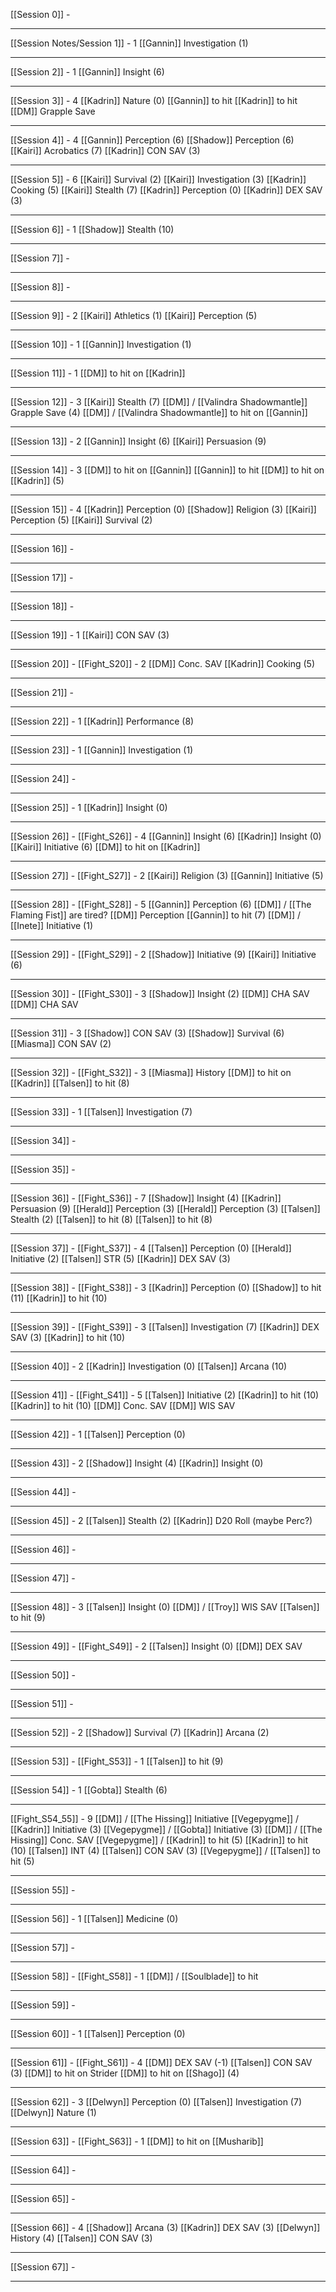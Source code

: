 [[Session 0]]
	-

---

[[Session Notes/Session 1]] - 1
[[Gannin]] Investigation (1)

---
[[Session 2]] - 1
[[Gannin]] Insight (6)

---
[[Session 3]] - 4
[[Kadrin]] Nature (0) 
[[Gannin]] to hit
[[Kadrin]] to hit
[[DM]] Grapple Save

---
[[Session 4]] - 4
[[Gannin]] Perception (6)
[[Shadow]] Perception (6)
[[Kairi]] Acrobatics (7)
[[Kadrin]] CON SAV (3)

---
[[Session 5]] - 6
[[Kairi]] Survival (2)
[[Kairi]] Investigation (3)
[[Kadrin]] Cooking (5)
[[Kairi]] Stealth (7)
[[Kadrin]] Perception (0)
[[Kadrin]] DEX SAV (3)

---
[[Session 6]] - 1
[[Shadow]] Stealth (10)

---
[[Session 7]]
	-

---
[[Session 8]]
	-

---
[[Session 9]] - 2
[[Kairi]] Athletics (1)
[[Kairi]] Perception (5)

---
[[Session 10]] - 1
[[Gannin]] Investigation (1)

---
[[Session 11]] - 1
[[DM]] to hit on [[Kadrin]]

---
[[Session 12]] - 3
[[Kairi]] Stealth (7)
[[DM]] / [[Valindra Shadowmantle]] Grapple Save (4)
[[DM]] / [[Valindra Shadowmantle]] to hit on [[Gannin]]

---
[[Session 13]] - 2
[[Gannin]] Insight (6)
[[Kairi]] Persuasion (9)

---
[[Session 14]] - 3
[[DM]] to hit on [[Gannin]]
[[Gannin]] to hit
[[DM]] to hit on [[Kadrin]] (5)

---
[[Session 15]] - 4
[[Kadrin]] Perception (0)
[[Shadow]] Religion (3)
[[Kairi]] Perception (5)
[[Kairi]] Survival (2)

---
[[Session 16]]
	-

---
[[Session 17]]
	-

---
[[Session 18]]
	-

---
[[Session 19]] - 1
[[Kairi]] CON SAV (3)

---
[[Session 20]] - [[Fight_S20]] - 2
[[DM]] Conc. SAV
[[Kadrin]] Cooking (5)

---
[[Session 21]]
	-

---
[[Session 22]] - 1
[[Kadrin]] Performance (8)

---
[[Session 23]] - 1
[[Gannin]] Investigation (1)

---
[[Session 24]]
	-

---
[[Session 25]] - 1
[[Kadrin]] Insight (0)

---
[[Session 26]] - [[Fight_S26]] - 4
[[Gannin]] Insight (6)
[[Kadrin]] Insight (0)
[[Kairi]] Initiative (6)
[[DM]] to hit on [[Kadrin]]

---
[[Session 27]] - [[Fight_S27]] - 2
[[Kairi]] Religion (3)
[[Gannin]] Initiative (5)

---
[[Session 28]] - [[Fight_S28]] - 5
[[Gannin]] Perception (6)
[[DM]] / [[The Flaming Fist]] are tired?
[[DM]] Perception
[[Gannin]] to hit (7)
[[DM]] / [[Inete]] Initiative (1)

---
[[Session 29]] - [[Fight_S29]] - 2
[[Shadow]] Initiative (9)
[[Kairi]] Initiative (6)

---
[[Session 30]] - [[Fight_S30]] - 3
[[Shadow]] Insight (2)
[[DM]] CHA SAV
[[DM]] CHA SAV

---
[[Session 31]] - 3
[[Shadow]] CON SAV (3)
[[Shadow]] Survival (6)
[[Miasma]] CON SAV (2)

---
[[Session 32]] - [[Fight_S32]] - 3
[[Miasma]] History
[[DM]] to hit on [[Kadrin]]
[[Talsen]] to hit (8)

---
[[Session 33]] - 1
[[Talsen]] Investigation (7)

---
[[Session 34]]
	-

---
[[Session 35]]
	-

---
[[Session 36]] - [[Fight_S36]] - 7
[[Shadow]] Insight (4)
[[Kadrin]] Persuasion (9)
[[Herald]] Perception (3)
[[Herald]] Perception (3)
[[Talsen]] Stealth (2)
[[Talsen]] to hit (8)
[[Talsen]] to hit (8)

---
[[Session 37]] - [[Fight_S37]] - 4
[[Talsen]] Perception (0)
[[Herald]] Initiative (2)
[[Talsen]] STR (5)
[[Kadrin]] DEX SAV (3)

---
[[Session 38]] - [[Fight_S38]] - 3
[[Kadrin]] Perception (0)
[[Shadow]] to hit (11)
[[Kadrin]] to hit (10)

---
[[Session 39]] - [[Fight_S39]] - 3
[[Talsen]] Investigation (7)
[[Kadrin]] DEX SAV (3)
[[Kadrin]] to hit (10)

---
[[Session 40]] - 2
[[Kadrin]] Investigation (0)
[[Talsen]] Arcana (10)

---
[[Session 41]] - [[Fight_S41]] - 5
[[Talsen]] Initiative (2)
[[Kadrin]] to hit (10)
[[Kadrin]] to hit (10)
[[DM]] Conc. SAV
[[DM]] WIS SAV

---
[[Session 42]] - 1
[[Talsen]] Perception (0)

---
[[Session 43]] - 2
[[Shadow]] Insight (4)
[[Kadrin]] Insight (0)

---
[[Session 44]]
	-

---
[[Session 45]] - 2
[[Talsen]] Stealth (2)
[[Kadrin]] D20 Roll (maybe Perc?)

---
[[Session 46]]
	-

---
[[Session 47]]
	-

---
[[Session 48]] - 3
[[Talsen]] Insight (0)
[[DM]] / [[Troy]] WIS SAV
[[Talsen]] to hit (9)

---
[[Session 49]] - [[Fight_S49]] - 2
[[Talsen]] Insight (0)
[[DM]] DEX SAV

---
[[Session 50]]
	-

---
[[Session 51]]
	-

---
[[Session 52]] - 2
[[Shadow]] Survival (7)
[[Kadrin]] Arcana (2)

---
[[Session 53]] - [[Fight_S53]] - 1
[[Talsen]] to hit (9)

---
[[Session 54]] - 1
[[Gobta]] Stealth (6)

---
[[Fight_S54_55]] - 9
[[DM]] / [[The Hissing]] Initiative
[[Vegepygme]] / [[Kadrin]] Initiative (3)
[[Vegepygme]] / [[Gobta]] Initiative (3)
[[DM]] / [[The Hissing]] Conc. SAV
[[Vegepygme]] / [[Kadrin]] to hit (5)
[[Kadrin]] to hit (10)
[[Talsen]] INT (4)
[[Talsen]] CON SAV (3)
[[Vegepygme]] / [[Talsen]] to hit (5)

---
[[Session 55]]
	-

---
[[Session 56]] - 1
[[Talsen]] Medicine (0)

---
[[Session 57]]
	-

---
[[Session 58]] - [[Fight_S58]] - 1
[[DM]] / [[Soulblade]] to hit

---
[[Session 59]]
	-

---
[[Session 60]] - 1
[[Talsen]] Perception (0)

---
[[Session 61]] - [[Fight_S61]] - 4
[[DM]] DEX SAV (-1)
[[Talsen]] CON SAV (3)
[[DM]] to hit on Strider
[[DM]] to hit on [[Shago]] (4)

---
[[Session 62]] - 3
[[Delwyn]] Perception (0)
[[Talsen]] Investigation (7)
[[Delwyn]] Nature (1)

---
[[Session 63]] - [[Fight_S63]] - 1
[[DM]] to hit on [[Musharib]]

---
[[Session 64]]
	-

---
[[Session 65]]
	-

---
[[Session 66]] - 4
[[Shadow]] Arcana (3)
[[Kadrin]] DEX SAV (3)
[[Delwyn]] History (4)
[[Talsen]] CON SAV (3)

---
[[Session 67]]
	-

---